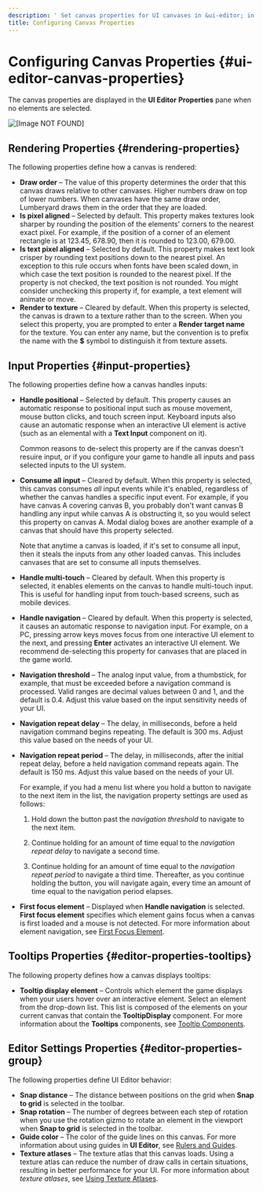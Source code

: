 ```yaml
---
description: ' Set canvas properties for UI canvases in &ui-editor; in &ALYlong;. '
title: Configuring Canvas Properties
---
```

# Configuring Canvas Properties {#ui-editor-canvas-properties}

The canvas properties are displayed in the **UI Editor** **Properties** pane when no elements are selected\.

![\[Image NOT FOUND\]](/images/userguide/game_ui_editor/ui-editor-canvas-properties.png)

## Rendering Properties {#rendering-properties}

The following properties define how a canvas is rendered:
+ **Draw order** – The value of this property determines the order that this canvas draws relative to other canvases\. Higher numbers draw on top of lower numbers\. When canvases have the same draw order, Lumberyard draws them in the order that they are loaded\.
+ **Is pixel aligned** – Selected by default\. This property makes textures look sharper by rounding the position of the elements' corners to the nearest exact pixel\. For example, if the position of a corner of an element rectangle is at 123\.45, 678\.90, then it is rounded to 123\.00, 679\.00\.
+ **Is text pixel aligned** – Selected by default\. This property makes text look crisper by rounding text positions down to the nearest pixel\. An exception to this rule occurs when fonts have been scaled down, in which case the text position is rounded to the nearest pixel\. If the property is not checked, the text position is not rounded\. You might consider unchecking this property if, for example, a text element will animate or move\.
+ **Render to texture** – Cleared by default\. When this property is selected, the canvas is drawn to a texture rather than to the screen\. When you select this property, you are prompted to enter a **Render target name** for the texture\. You can enter any name, but the convention is to prefix the name with the **$** symbol to distinguish it from texture assets\.

## Input Properties {#input-properties}

The following properties define how a canvas handles inputs:
+ **Handle positional** – Selected by default\. This property causes an automatic response to positional input such as mouse movement, mouse button clicks, and touch screen input\. Keyboard inputs also cause an automatic response when an interactive UI element is active \(such as an elemental with a **Text Input** component on it\)\.

  Common reasons to de\-select this property are if the canvas doesn't resuire input, or if you configure your game to handle all inputs and pass selected inputs to the UI system\.
+ **Consume all input** – Cleared by default\. When this property is selected, this canvas consumes *all* input events while it's enabled, regardless of whether the canvas handles a specific input event\. For example, if you have canvas A covering canvas B, you probably don't want canvas B handling any input while canvas A is obstructing it, so you would select this property on canvas A\. Modal dialog boxes are another example of a canvas that should have this property selected\.

  Note that anytime a canvas is loaded, if it's set to consume all input, then it steals the inputs from any other loaded canvas\. This includes canvases that are set to consume all inputs themselves\.
+ **Handle multi\-touch** – Cleared by default\. When this property is selected, it enables elements on the canvas to handle multi\-touch input\. This is useful for handling input from touch\-based screens, such as mobile devices\.
+ **Handle navigation** – Cleared by default\. When this property is selected, it causes an automatic response to navigation input\. For example, on a PC, pressing arrow keys moves focus from one interactive UI element to the next, and pressing **Enter** activates an interactive UI element\. We recommend de\-selecting this property for canvases that are placed in the game world\.
+ **Navigation threshold** – The analog input value, from a thumbstick, for example, that must be exceeded before a navigation command is processed\. Valid ranges are decimal values between 0 and 1, and the default is 0\.4\. Adjust this value based on the input sensitivity needs of your UI\.
+ **Navigation repeat delay** – The delay, in milliseconds, before a held navigation command begins repeating\. The default is 300 ms\. Adjust this value based on the needs of your UI\.
+ **Navigation repeat period** – The delay, in milliseconds, after the initial repeat delay, before a held navigation command repeats again\. The default is 150 ms\. Adjust this value based on the needs of your UI\.

  For example, if you had a menu list where you hold a button to navigate to the next item in the list, the navigation property settings are used as follows:

  1. Hold down the button past the *navigation threshold* to navigate to the next item\.

  1. Continue holding for an amount of time equal to the *navigation repeat delay* to navigate a second time\.

  1. Continue holding for an amount of time equal to the *navigation repeat period* to navigate a third time\. Thereafter, as you continue holding the button, you will navigate again, every time an amount of time equal to the navigation period elapses\.
+ **First focus element** – Displayed when **Handle navigation** is selected\. **First focus element** specifies which element gains focus when a canvas is first loaded and a mouse is not detected\. For more information about element navigation, see [First Focus Element](/docs/userguide/ui/editor/components-firstfocus.md)\.

## Tooltips Properties {#editor-properties-tooltips}

The following property defines how a canvas displays tooltips:
+ **Tooltip display element** – Controls which element the game displays when your users hover over an interactive element\. Select an element from the drop\-down list\. This list is composed of the elements on your current canvas that contain the **TooltipDisplay** component\. For more information about the **Tooltips** components, see [Tooltip Components](/docs/userguide/ui/editor/components-tooltips.md)\.

## Editor Settings Properties {#editor-properties-group}

The following properties define UI Editor behavior:
+ **Snap distance** – The distance between positions on the grid when **Snap to grid** is selected in the toolbar\.
+ **Snap rotation** – The number of degrees between each step of rotation when you use the rotation gizmo to rotate an element in the viewport when **Snap to grid** is selected in the toolbar\.
+ **Guide color** – The color of the guide lines on this canvas\. For more information about using guides in **UI Editor**, see [Rulers and Guides](/docs/userguide/ui/editor/rulers-guides.md)\.
+ **Texture atlases** – The texture atlas that this canvas loads\. Using a texture atlas can reduce the number of draw calls in certain situations, resulting in better performance for your UI\. For more information about *texture atlases*, see [Using Texture Atlases](/docs/userguide/ui/editor/texture-atlases.md)\.